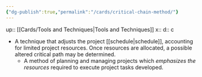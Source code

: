 ```yaml
---
{"dg-publish":true,"permalink":"/cards/critical-chain-method/"}
---
```


up:: [[Cards/Tools and Techniques\|Tools and Techniques]] 
x:: 
d:: c

- ﻿﻿A technique that adjusts the project [[schedule\|schedule]], accounting for limited project resources. Once resources are allocated, a possible altered critical path may be determined.
	- ﻿﻿A method of planning and managing projects which *emphasizes the resources* required to execute project tasks developed.